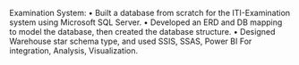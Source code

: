 Examination System: 
• Built a database from scratch for the ITI-Examination system using Microsoft SQL Server. 
• Developed an ERD and DB mapping to model the database, then created the database structure. 
• Designed Warehouse star schema type, and used SSIS, SSAS, Power BI For  integration, Analysis, Visualization. 
